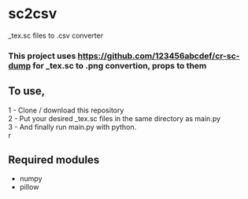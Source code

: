 # sc2csv
\_tex.sc files to .csv converter

### This project uses https://github.com/123456abcdef/cr-sc-dump for \_tex.sc to .png convertion, props to them

## To use, 
1 - Clone / download this repository <br>
2 - Put your desired \_tex.sc files in the same directory as main.py<br>
3 - And finally run main.py with python.<br>r

## Required modules
- numpy
- pillow
